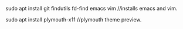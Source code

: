sudo apt install git findutils fd-find emacs vim  //installs emacs and vim.

sudo apt install plymouth-x11 //plymouth theme preview.
